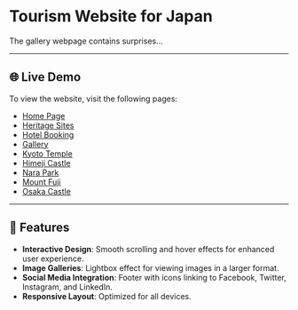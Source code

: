 # Tourism Website for Japan

The gallery webpage contains surprises...

---

## 🌐 **Live Demo**
To view the website, visit the following pages:
- [Home Page](https://24csb0b37.github.io/NITW_TOURISM_CSEB_WP/index.html)
- [Heritage Sites](https://24csb0b37.github.io/NITW_TOURISM_CSEB_WP/heritage.html)
- [Hotel Booking](https://24csb0b37.github.io/NITW_TOURISM_CSEB_WP/booking.html)
- [Gallery](https://24csb0b37.github.io/NITW_TOURISM_CSEB_WP/gallery.html)
- [Kyoto Temple](https://24csb0b37.github.io/NITW_TOURISM_CSEB_WP/heritage-sites/site1.html)
- [Himeji Castle](https://24csb0b37.github.io/NITW_TOURISM_CSEB_WP/heritage-sites/site2.html)
- [Nara Park](https://24csb0b37.github.io/NITW_TOURISM_CSEB_WP/heritage-sites/site3.html)
- [Mount Fuji](https://24csb0b37.github.io/NITW_TOURISM_CSEB_WP/heritage-sites/site4.html)
- [Osaka Castle](https://24csb0b37.github.io/NITW_TOURISM_CSEB_WP/heritage-sites/site5.html)

---

## 🎨 **Features**
- **Interactive Design**: Smooth scrolling and hover effects for enhanced user experience.
- **Image Galleries**: Lightbox effect for viewing images in a larger format.
- **Social Media Integration**: Footer with icons linking to Facebook, Twitter, Instagram, and LinkedIn.
- **Responsive Layout**: Optimized for all devices.
